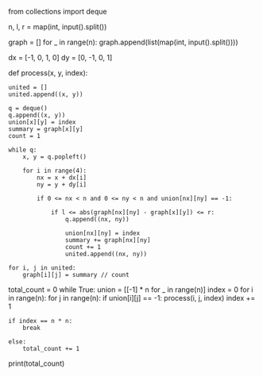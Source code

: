 from collections import deque

n, l, r = map(int, input().split())


graph = []
for _ in range(n):
    graph.append(list(map(int, input().split())))

dx = [-1, 0, 1, 0]
dy = [0, -1, 0, 1]


def process(x, y, index):
    
    united = []
    united.append((x, y))

    q = deque()
    q.append((x, y))
    union[x][y] = index
    summary = graph[x][y] 
    count = 1 
   
    while q:
        x, y = q.popleft()
      
        for i in range(4):
            nx = x + dx[i]
            ny = y + dy[i]
           
            if 0 <= nx < n and 0 <= ny < n and union[nx][ny] == -1:
                
                if l <= abs(graph[nx][ny] - graph[x][y]) <= r:
                    q.append((nx, ny))
                   
                    union[nx][ny] = index
                    summary += graph[nx][ny]
                    count += 1
                    united.append((nx, ny))
    
    for i, j in united:
        graph[i][j] = summary // count


total_count = 0
while True:
    union = [[-1] * n for _ in range(n)]
    index = 0
    for i in range(n):
        for j in range(n):
            if union[i][j] == -1:
                process(i, j, index)
                index += 1

   
    if index == n * n: 
        break

    else: 
        total_count += 1 
        

print(total_count)
